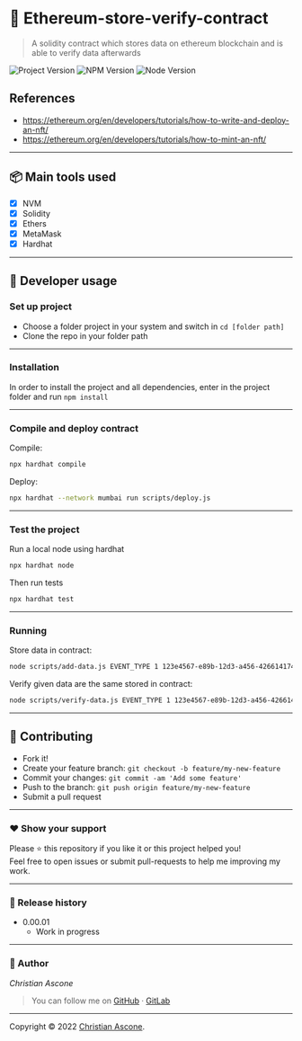 # **:triangular_flag_on_post: Ethereum-store-verify-contract**
> A solidity contract which stores data on ethereum blockchain and is able to verify data afterwards

![Project Version][project-image]
![NPM Version][npm-image]
![Node Version][node-image]


## References
- https://ethereum.org/en/developers/tutorials/how-to-write-and-deploy-an-nft/
- https://ethereum.org/en/developers/tutorials/how-to-mint-an-nft/

---

## **:package: Main tools used**

- [x] NVM
- [x] Solidity
- [x] Ethers
- [x] MetaMask
- [x] Hardhat

---

## **:wrench: Developer usage**

### **Set up project**

- Choose a folder project in your system and switch in `cd [folder path]`
- Clone the repo in your folder path

---

### **Installation**

In order to install the project and all dependencies, enter in the project folder and run `npm install`

---

### Compile and deploy contract

Compile:
```bash
npx hardhat compile
```

Deploy:
```bash
npx hardhat --network mumbai run scripts/deploy.js
```

---

### Test the project

Run a local node using hardhat
```bash
npx hardhat node
```

Then run tests
```bash
npx hardhat test
```
---


### Running

Store data in contract:
```bash
node scripts/add-data.js EVENT_TYPE 1 123e4567-e89b-12d3-a456-426614174000 data1 data2 123
```

Verify given data are the same stored in contract:
```bash
node scripts/verify-data.js EVENT_TYPE 1 123e4567-e89b-12d3-a456-426614174000 data1 data2 123
```

---


## **:handshake: Contributing**

- Fork it!
- Create your feature branch: `git checkout -b feature/my-new-feature`
- Commit your changes: `git commit -am 'Add some feature'`
- Push to the branch: `git push origin feature/my-new-feature`
- Submit a pull request

---



### **:heart: Show your support**

Please :star: this repository if you like it or this project helped you!\
Feel free to open issues or submit pull-requests to help me improving my work.


---

### **:scroll: Release history**

* 0.00.01
    * Work in progress

---

### **:robot: Author**

_*Christian Ascone*_

> You can follow me on
[GitHub](https://github.com/christianascone)&nbsp;&middot;&nbsp;[GitLab](https://gitlab.com/christianascone)

---

Copyright © 2022 [Christian Ascone](https://github.com/christianascone).

<!-- Markdown link & img dfn's -->
[npm-image]: https://img.shields.io/badge/npm-6.14.12-orange.svg
[node-image]: https://img.shields.io/badge/node-14.16.1-orange.svg
[project-image]: https://img.shields.io/badge/project-0.02.00-green.svg